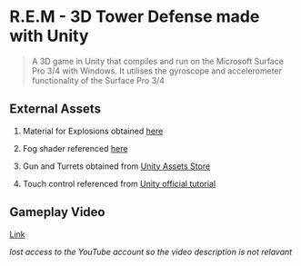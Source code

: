# R.E.M - 3D Tower Defense made with Unity

>A 3D game in Unity that compiles and run on the Microsoft Surface Pro 3/4 with Windows. It utilises the gyroscope and accelerometer functionality of the Surface Pro 3/4

## External Assets

1. Material for Explosions obtained [here](https://www.dropbox.com/s/70r7gr1tfytv9o9/Aerial%20Explosion%20Tutorial%20Materials.unitypackage?dl=0)

2. Fog shader referenced [here](http://answers.unity3d.com/questions/1068035/fog-not-working-in-my-own-vertext-shader.html)

3. Gun and Turrets obtained from [Unity Assets Store](https://www.assetstore.unity3d.com/)

4. Touch control referenced from [Unity official tutorial](https://unity3d.com/learn/tutorials/topics/mobile-touch/pinch-zoom)

## Gameplay Video
[Link](https://youtu.be/GbLkBEhilr8)

*lost access to the YouTube account so the video description is not relavant*
